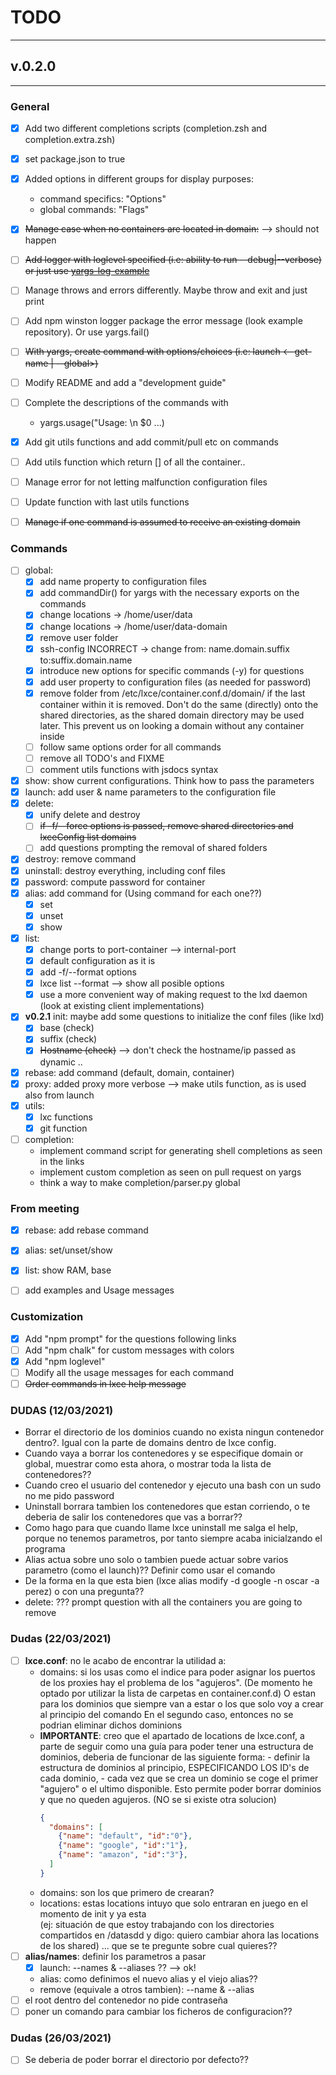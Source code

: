 # TODO
---------------------------------------------------------------------------
## v.0.2.0
---------------------------------------------------------------------------
### General
- [x] Add two different completions scripts (completion.zsh and completion.extra.zsh)
- [x] set package.json to true
- [x] Added options in different groups for display purposes:
	- command specifics: "Options"
	- global commands: "Flags"
- [x] ~~Manage case when no containers are located in domain:~~ --> should not happen
- [ ] ~~Add logger with loglevel specified (i.e: ability to run --debug|--verbose)
      or just use [yargs-log-example](https://github.com/yargs/yargs/blob/0175677b79ffe50a9c5477631288ae10120b8a32/example/count.js#L9)~~
- [ ] Manage throws and errors differently. Maybe throw and exit and just print
- [ ] Add npm winston logger package
       the error message (look example repository). Or use yargs.fail()
- [ ] ~~With yargs, create command with options/choices
       (i.e: launch <--get-name | --global>)~~
- [ ] Modify README and add a "development guide" 
- [ ] Complete the descriptions of the commands with 
	- yargs.usage("Usage: \n $0 ...)
- [x] Add git utils functions and add commit/pull etc on commands
- [ ] Add utils function which return [] of all the container..
- [ ] Manage error for not letting malfunction configuration files
- [ ] Update function with last utils functions
- [ ] ~~Manage if one command is assumed to receive an existing domain~~


### Commands
- [ ] global:
    * [x] add name property to configuration files
    * [x] add commandDir() for yargs with the necessary exports on the commands 
    * [x] change locations -> /home/user/data
    * [x] change locations -> /home/user/data-domain 
    * [x] remove user folder
    * [x] ssh-config INCORRECT -> change from: name.domain.suffix to:suffix.domain.name
    * [x] introduce new options for specific commands (-y) for questions
    * [x] add user property to configuration files (as needed for password)
    * [x] remove folder from /etc/lxce/container.conf.d/domain/ if the last container within it
	  is removed. Don't do the same (directly) onto the shared directories, as the shared 
	  domain directory may be used later.
	  This prevent us on looking a domain without any container inside
    * [ ] follow same options order for all commands
    * [ ] remove all TODO's and FIXME
    * [ ] comment utils functions with jsdocs syntax 
- [x] show: show current configurations. Think how to pass the parameters
- [x] launch: add user & name parameters to the configuration file
- [x] delete: 
    * [x] unify delete and destroy 
    * [ ] ~~if -f/--force options is passed, remove shared directories and lxceConfig list domains~~
    * [ ] add questions prompting the removal of shared folders
- [x] destroy: remove command
- [x] uninstall: destroy everything, including conf files
- [x] password: compute password for container 
- [x] alias: add command for (Using command for each one??)
    * [x] set
    * [x] unset
    * [x] show
- [x] list: 
    * [x] change ports to port-container --> internal-port
    * [x] default configuration as it is
    * [x] add -f/--format options
    * [x] lxce list --format --> show all posible options
    * [x] use a more convenient way of making request to the lxd daemon 
      (look at existing client implementations)
- [x] **v0.2.1** init: maybe add some questions to initialize the conf files (like lxd) 
    * [x] base (check)
    * [x] suffix (check)
    * [x] ~~Hostname (check)~~ --> don't check the hostname/ip passed as dynamic ..
- [x] rebase: add command (default, domain, container)
- [x] proxy: added proxy more verbose --> make utils function, as is used also
      from launch
- [x] utils:
    * [x] lxc functions
    * [x] git function
- [ ] completion: 
    * implement command script for generating shell completions
      as seen in the links
    * implement custom completion as seen on pull request on yargs
    * think a way to make completion/parser.py global

### From meeting
- [x] rebase: add rebase command
- [x] alias: set/unset/show
- [x] list: show RAM, base
- [ ] add examples and Usage messages



### Customization
- [x] Add "npm prompt" for the questions following links
- [ ] Add "npm chalk" for custom messages with colors
- [x] Add "npm loglevel"
- [ ] Modify all the usage messages for each command
- [ ] ~~Order commands in lxce help message~~

### DUDAS (12/03/2021)
- Borrar el directorio de los dominios cuando no exista ningun contenedor dentro?. Igual con la parte de domains dentro de lxce config.
- Cuando vaya a borrar los contenedores y se especifique domain or global, muestrar como esta ahora, o mostrar toda la lista de contenedores??
- Cuando creo el usuario del contenedor y ejecuto una bash con un sudo no me pido password
- Uninstall borrara tambien los contenedores que estan corriendo, o te deberia de salir los contenedores que vas a borrar??
- Como hago para que cuando llame lxce uninstall me salga el help, porque no tenemos parametros, por tanto siempre acaba inicialzando el programa
- Alias actua sobre uno solo o tambien puede actuar sobre varios parametro (como el launch)?? Definir como usar el comando
- De la forma en la que esta bien (lxce alias modify -d google -n oscar -a perez) o con una pregunta??
- delete: ??? prompt question with all the containers you are going to remove

### Dudas (22/03/2021)
- [ ] **lxce.conf**: no le acabo de encontrar la utilidad a:
  * domains: si los usas como el indice para poder asignar los puertos de los proxies hay el problema de 
    los "agujeros". (De momento he optado por utilizar la lista de carpetas en container.conf.d)
    O estan para los dominios que siempre van a estar o los que solo voy a crear al principio del comando
    En el segundo caso, entonces no se podrian eliminar dichos dominions
  * **IMPORTANTE**: creo que el apartado de locations de lxce.conf, a parte de seguir como una guía para poder
    tener una estructura de dominios, deberia de funcionar de las siguiente forma: - definir la estructura
    de dominios al principio, ESPECIFICANDO LOS ID's de cada dominio, - cada vez que se crea un dominio
    se coge el primer "agujero" o el ultimo disponible. Esto permite poder borrar dominios y que no queden
    agujeros. (NO se si existe otra solucion)
    ```json
	{
	  "domains": [
	    {"name": "default", "id":"0"},
	    {"name": "google", "id":"1"},
	    {"name": "amazon", "id":"3"},
	  ]
	}
    ```
  * domains: son los que primero de crearan?
  * locations: estas locations intuyo que solo entraran en juego en el momento de init y ya esta  
    (ej: situación de que estoy trabajando con los directories compartidos en /datasdd y digo: quiero
    cambiar ahora las locations de los shared) ... que se te pregunte sobre cual quieres??
- [ ] **alias/names**: definir los parametros a pasar
  * [x] launch: --names & --aliases ?? --> ok!
  * alias: como definimos el nuevo alias y el viejo alias??
  * remove (equivale  a otros tambien): --name & --alias
- [ ] el root dentro del contenedor no pide contraseña
- [ ] poner un comando para cambiar los ficheros de configuracion??

### Dudas (26/03/2021)
- [ ] Se deberia de poder borrar el directorio por defecto??
